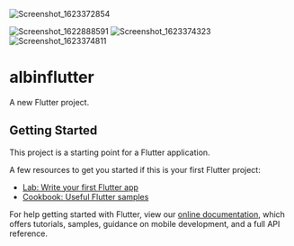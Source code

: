 ![Screenshot_1623372854](https://user-images.githubusercontent.com/83889589/121615739-dccd1b80-ca61-11eb-8b62-040516782937.png)

![Screenshot_1622888591](https://user-images.githubusercontent.com/83889589/120888566-32846c80-c5f9-11eb-94d3-7c126532551e.png)
![Screenshot_1623374323](https://user-images.githubusercontent.com/83889589/121616910-1e5ec600-ca64-11eb-96e3-820ba7dadef3.png)
![Screenshot_1623374811](https://user-images.githubusercontent.com/83889589/121617448-36831500-ca65-11eb-96d7-1700cd6f7d7e.png)



# albinflutter

A new Flutter project.

## Getting Started

This project is a starting point for a Flutter application.

A few resources to get you started if this is your first Flutter project:

- [Lab: Write your first Flutter app](https://flutter.dev/docs/get-started/codelab)
- [Cookbook: Useful Flutter samples](https://flutter.dev/docs/cookbook)

For help getting started with Flutter, view our
[online documentation](https://flutter.dev/docs), which offers tutorials,
samples, guidance on mobile development, and a full API reference.
